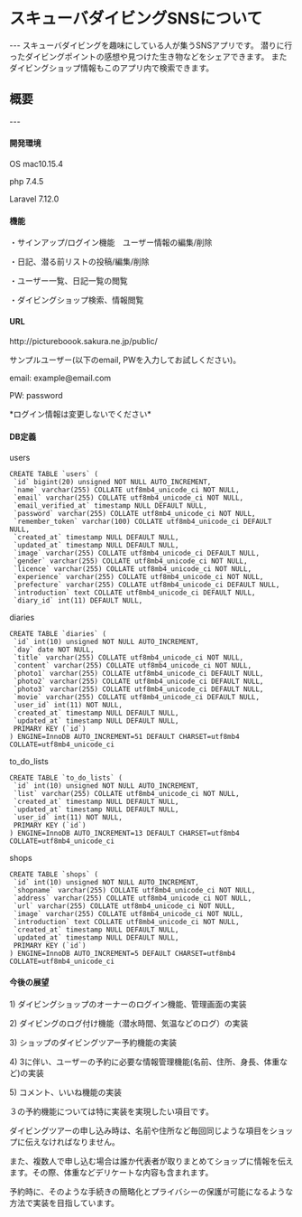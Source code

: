 <h1>スキューバダイビングSNSについて</h1>
---
スキューバダイビングを趣味にしている人が集うSNSアプリです。
潜りに行ったダイビングポイントの感想や見つけた生き物などをシェアできます。
またダイビングショップ情報もこのアプリ内で検索できます。

<h2>概要</h2>
---
<h4>開発環境</h4>
<p>OS mac10.15.4</p>
<p>php 7.4.5</p>
<p>Laravel 7.12.0</p>

<h4>機能</h4>
<p>・サインアップ/ログイン機能　ユーザー情報の編集/削除　</p>
<p>・日記、潜る前リストの投稿/編集/削除</p>
<p>・ユーザー一覧、日記一覧の閲覧</p>
<p>・ダイビングショップ検索、情報閲覧</p>

<h4>URL</h4>
<p>http://pictureboook.sakura.ne.jp/public/</p>
<p>サンプルユーザー(以下のemail, PWを入力してお試しください)。</p>
<p>email: example@email.com</p>
<p>PW: password</p>
<p>*ログイン情報は変更しないでください*</p>

<h4>DB定義</h4>

users
```
CREATE TABLE `users` (
 `id` bigint(20) unsigned NOT NULL AUTO_INCREMENT,
 `name` varchar(255) COLLATE utf8mb4_unicode_ci NOT NULL,
 `email` varchar(255) COLLATE utf8mb4_unicode_ci NOT NULL,
 `email_verified_at` timestamp NULL DEFAULT NULL,
 `password` varchar(255) COLLATE utf8mb4_unicode_ci NOT NULL,
 `remember_token` varchar(100) COLLATE utf8mb4_unicode_ci DEFAULT NULL,
 `created_at` timestamp NULL DEFAULT NULL,
 `updated_at` timestamp NULL DEFAULT NULL,
 `image` varchar(255) COLLATE utf8mb4_unicode_ci DEFAULT NULL,
 `gender` varchar(255) COLLATE utf8mb4_unicode_ci NOT NULL,
 `licence` varchar(255) COLLATE utf8mb4_unicode_ci NOT NULL,
 `experience` varchar(255) COLLATE utf8mb4_unicode_ci NOT NULL,
 `prefecture` varchar(255) COLLATE utf8mb4_unicode_ci DEFAULT NULL,
 `introduction` text COLLATE utf8mb4_unicode_ci DEFAULT NULL,
 `diary_id` int(11) DEFAULT NULL,
```

diaries
```
CREATE TABLE `diaries` (
 `id` int(10) unsigned NOT NULL AUTO_INCREMENT,
 `day` date NOT NULL,
 `title` varchar(255) COLLATE utf8mb4_unicode_ci NOT NULL,
 `content` varchar(255) COLLATE utf8mb4_unicode_ci NOT NULL,
 `photo1` varchar(255) COLLATE utf8mb4_unicode_ci DEFAULT NULL,
 `photo2` varchar(255) COLLATE utf8mb4_unicode_ci DEFAULT NULL,
 `photo3` varchar(255) COLLATE utf8mb4_unicode_ci DEFAULT NULL,
 `movie` varchar(255) COLLATE utf8mb4_unicode_ci DEFAULT NULL,
 `user_id` int(11) NOT NULL,
 `created_at` timestamp NULL DEFAULT NULL,
 `updated_at` timestamp NULL DEFAULT NULL,
 PRIMARY KEY (`id`)
) ENGINE=InnoDB AUTO_INCREMENT=51 DEFAULT CHARSET=utf8mb4 COLLATE=utf8mb4_unicode_ci
```

to_do_lists
```
CREATE TABLE `to_do_lists` (
 `id` int(10) unsigned NOT NULL AUTO_INCREMENT,
 `list` varchar(255) COLLATE utf8mb4_unicode_ci NOT NULL,
 `created_at` timestamp NULL DEFAULT NULL,
 `updated_at` timestamp NULL DEFAULT NULL,
 `user_id` int(11) NOT NULL,
 PRIMARY KEY (`id`)
) ENGINE=InnoDB AUTO_INCREMENT=13 DEFAULT CHARSET=utf8mb4 COLLATE=utf8mb4_unicode_ci
```

shops
```
CREATE TABLE `shops` (
 `id` int(10) unsigned NOT NULL AUTO_INCREMENT,
 `shopname` varchar(255) COLLATE utf8mb4_unicode_ci NOT NULL,
 `address` varchar(255) COLLATE utf8mb4_unicode_ci NOT NULL,
 `url` varchar(255) COLLATE utf8mb4_unicode_ci NOT NULL,
 `image` varchar(255) COLLATE utf8mb4_unicode_ci NOT NULL,
 `introduction` text COLLATE utf8mb4_unicode_ci NOT NULL,
 `created_at` timestamp NULL DEFAULT NULL,
 `updated_at` timestamp NULL DEFAULT NULL,
 PRIMARY KEY (`id`)
) ENGINE=InnoDB AUTO_INCREMENT=5 DEFAULT CHARSET=utf8mb4 COLLATE=utf8mb4_unicode_ci
```


<h4>今後の展望</h4>
<p>1) ダイビングショップのオーナーのログイン機能、管理画面の実装</p>
<p>2) ダイビングのログ付け機能（潜水時間、気温などのログ）の実装</p>
<p>3) ショップのダイビングツアー予約機能の実装</p>
<p>4) 3に伴い、ユーザーの予約に必要な情報管理機能(名前、住所、身長、体重など)の実装</p>
<p>5) コメント、いいね機能の実装</p>

<p>３の予約機能については特に実装を実現したい項目です。</p>
<p>ダイビングツアーの申し込み時は、名前や住所など毎回同じような項目をショップに伝えなければなりません。</p>
<p>また、複数人で申し込む場合は誰か代表者が取りまとめてショップに情報を伝えます。その際、体重などデリケートな内容も含まれます。</p>
<p>予約時に、そのような手続きの簡略化とプライバシーの保護が可能になるような方法で実装を目指しています。</p>
